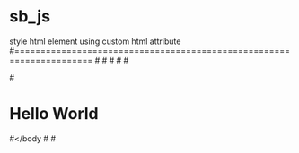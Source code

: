 # sb_js
style html element using custom html attribute
#=====================================================================
#<html>
#<head>
  #<title>sb_js</title>
#</head>
#<body>
 
   #<h1 class="sb_js" fg="red" fs="20px" hoverfg="blue">Hello World</h1>

#</body 
#</html>
#<script src="CDN LINK HERE"></script>
